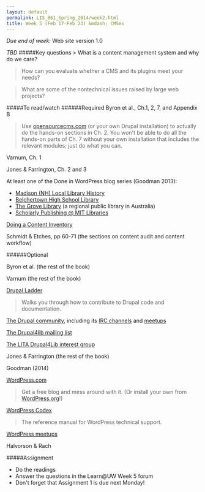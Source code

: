 ```yaml
---
layout: default
permalink: LIS_861_Spring_2014/week2.html
title: Week 5 (Feb 17-Feb 23) &mdash; CMSes
---
```

<p class="bold_red"><em>Due end of week:</em> Web site version 1.0</p>
<em>TBD</em>
#####Key questions
> What is a content management system and why do we care?  

> How can you evaluate whether a CMS and its plugins meet your needs?  

> What are some of the nontechnical issues raised by large web projects?

#####To read/watch
######Required
Byron et al., Ch.1, 2, 7, and Appendix B  
> Use [opensourcecms.com](http://opensourcecms.com) (or your own Drupal
> installation) to actually do the hands-on sections in Ch. 2. You won't be
> able to do all the hands-on parts of Ch. 7 without your own installation that
> includes the relevant modules; just do what you can.

Varnum, Ch. 1
    
Jones & Farrington, Ch. 2 and 3

At least one of the Done in WordPress blog series (Goodman 2013):
* [Madison (NH) Local Library History](http://www.alatechsource.org/blog/2013/12/done-in-wordpress.html)
* [Belchertown High School Library](http://www.alatechsource.org/blog/2013/11/done-in-wordpress-belchertown-high-school-library.html)
* [The Grove Library](http://www.alatechsource.org/blog/2013/11/done-in-wordpress-the-grove-library.html) (a regional public library in Australia)
* [Scholarly Publishing @ MIT Libraries](http://www.alatechsource.org/blog/2013/10/done-in-wordpress-scholarly-publishing-mit-libraries.html)

[Doing a Content Inventory](http://www.adaptivepath.com/ideas/doing-content-inventory/)

Schmidt & Etches, pp 60-71 (the sections on content audit and content workflow)

######Optional

Byron et al. (the rest of the book)

Varnum (the rest of the book)

[Drupal Ladder](http://drupalladder.org/)  
> Walks you through how to contribute to Drupal code and documentation.

[The Drupal community](https://drupal.org/), including its 
[IRC channels](https://drupal.org/irc) and [meetups](http://drupal.meetup.com/)

[The Drupal4lib mailing list](http://listserv.uic.edu/archives/drupal4lib.html)

[The LITA Drupal4Lib interest group](http://connect.ala.org/node/71787)

Jones & Farrington (the rest of the book)

Goodman (2014)

[WordPress.com](http://wordpress.com)  
> Get a free blog and mess around with it. (Or install your own from
> [WordPress.org](http://wordpress.org/)!)

[WordPress Codex](http://codex.wordpress.org/)  
> The reference manual for WordPress technical support.

[WordPress meetups](http://wordpress.meetup.com/)

Halvorson & Rach

#####Assignment
* Do the readings
* Answer the questions in the Learn@UW Week 5 forum
* Don't forget that Assignment 1 is due next Monday!